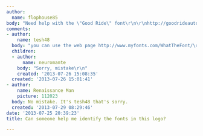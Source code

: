 ```yaml
---
author:
  name: flophouse85
body: "Need help with the \"Good Ride\" font\r\n\r\nhttp://goodrideauto.com/images/logo.jpg"
comments:
- author:
    name: tesh48
  body: "you can use the web page http://www.myfonts.com/WhatTheFont/\r\n\r\n"
  children:
  - author:
      name: neuromante
    body: "Sorry, mistake\r\n"
    created: '2013-07-26 15:08:35'
  created: '2013-07-26 15:01:41'
- author:
    name: Renaissance Man
    picture: 112023
  body: No mistake. It's tesh48 that's sorry.
  created: '2013-07-29 08:29:46'
date: '2013-07-25 20:39:23'
title: Can someone help me identify the fonts in this logo?

---
```

